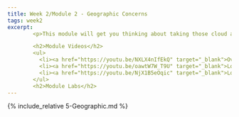 ```yaml
---
title: Week 2/Module 2 - Geographic Concerns
tags: week2
excerpt: 
        <p>This module will get you thinking about taking those cloud apps worldwide.</p>

        <h2>Module Videos</h2>
        <ul>
          <li><a href="https://youtu.be/NXLX4nIfEkQ" target="_blank">Overview of geographic concerns [10:18]</a></li>
          <li><a href="https://youtu.be/oawtW7W_T9U" target="_blank">Load balancing demo (1/2) [10:38]</a></li>
          <li><a href="https://youtu.be/NjX1B5eOqic" target="_blank">Load balancing demo (2/2) [10:59]</a></li>
        </ul>
        <h2>Module Labs</h2>
---  
```


{% include_relative 5-Geographic.md %}
